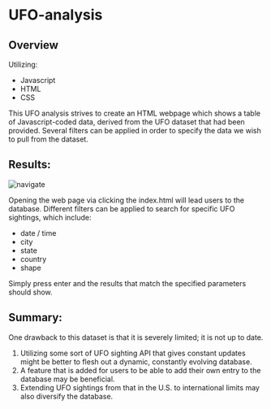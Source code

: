 # UFO-analysis

## Overview
Utilizing:
- Javascript
- HTML
- CSS

This UFO analysis strives to create an HTML webpage which shows a table of Javascript-coded data, derived from the UFO dataset that had been provided. Several filters can be applied in order to specify the data we wish to pull from the dataset.

## Results:

![navigate](https://user-images.githubusercontent.com/107447038/188395327-e6516e96-c26b-4cc6-afeb-4f7094153ad6.png)

Opening the web page via clicking the index.html will lead users to the database. Different filters can be applied to search for specific UFO sightings, which include:
- date / time 
- city
- state
- country
- shape

Simply press enter and the results that match the specified parameters should show.

## Summary:

One drawback to this dataset is that it is severely limited; it is not up to date. 

1. Utilizing some sort of UFO sighting API that gives constant updates might be better to flesh out a dynamic, constantly evolving database. 
2. A feature that is added for users to be able to add their own entry to the database may be beneficial. 
3. Extending UFO sightings from that in the U.S. to international limits may also diversify the database.
